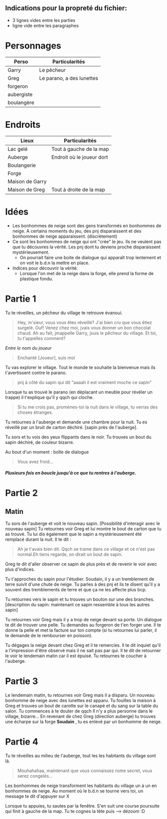 ## Indications pour la propreté du fichier:

* 3 lignes vides entre les parties
* ligne vide entre les paragraphes



# Personnages

Perso | Particularités 
------|----------------
Garry | Le pêcheur
Greg  | Le parano, a des lunettes 
forgeron |
aubergiste |
boulangère |



# Endroits

Lieux | Particularités
-----|---------------
Lac gelé | Tout à gauche de la map
Auberge | Endroit où le joueur dort
Boulangerie |
Forge |
Maison de Garry |
Maison de Greg | Tout à droite de la map



# Idées

* Les bonhommes de neige sont des gens transformés en bonhommes de neige. A certains moments du jeu, des pnj disparaissent et des bonhommes de neige apparaissent. (discrètement)
* Ce sont les bonhommes de neige qui ont "crée" le jeu. Ils ne veulent pas que tu découvres la vérité. Les pnj dont tu deviens proche disparaissent mystérieusement.
	* On pourrait faire une boite de dialogue qui apparaît trop lentement et on voit le b.d.n la mettre en place.
* Indices pour découvrir la vérité:
	* Lorsque l'on met de la neige dans la forge, elle prend la forme de plastique fondu.



Partie 1
==========

Tu te réveilles, un pêcheur du village te retrouve évanoui.

> Hey, m'sieur, vous vous êtes réveillé? J'ai bien cru que vous étiez surgelé.
> Ouf! Venez chez moi, jvais vous donner un bon chocolat chaud.
> Ah au fait, jmappelle Garry, jsuis le pêcheur du village.
> Et toi, tu t'appelles comment?

*Entre le nom du joueur*

> Enchanté [Joueur], suis moi

Tu vas explorer le village. Tout le monde te souhaite la bienvenue mais ils t'avertissent contre le parano.
> pnj à côté du sapin qui dit "aaaah il est vraiment moche ce sapin"

Lorsque tu as trouvé le parano (en déplacant un meuble pour révéler un trappe) il t'explique qu'il y qqch
qui cloche.

> Si tu me crois pas, promènes-toi la nuit dans le village, tu verras des choses étranges.

Tu retournes à l'auberge et demande une chambre pour la nuit. Tu es réveillé par un bruit de
carton déchiré. [sapin près de l'auberge].

Tu sors et tu vois des yeux flippants dans le noir. Tu trouves un bout du sapin déchiré, de 
couleur bizarre.

Au bout d'un moment : boîte de dialogue 
> Vous avez froid...

##### Plusieurs fois en boucle jusqu'à ce que tu rentres à l'auberge.




Partie 2
========

Matin
------

Tu sors de l'auberge et voit le nouveau sapin. [Possibilité d'interagir avec le nouveau sapin]
Tu retournes voir Greg et lui montre le bout de carton que tu as trouvé.
Tu lui dis également que le sapin a mystérieusement été remplacé durant la nuit.
Il te dit :
> Ah je t'avais bien dit. Qqch se trame dans ce village et ce n'est pas normal.Eh tiens regarde, on dirait un bout de sapin.

Greg te dit d'aller observer ce sapin de plus près et de revenir le voir avec plus d'indices.

Tu t'approches du sapin pour l'étudier. Soudain, il y a un tremblement de terre suivit d'une chute de neige.
Tu parles à des pnj et ils te disent qu'il y a souvent des tremblements de terre et que ça ne les affecte plus bcp.

Tu retournes vers le sapin et tu trouves un bouton sur une des branches.
[description du sapin: maintenant ce sapin ressemble à tous les autres sapin]

Tu retournes voir Greg mais il y a trop de neige devant sa porte. Un dialogue te dit de trouver une pelle. 
Tu demandes au forgeron de t'en forger une.
Il te donne la pelle et met la facture sur ton compte (si tu retournes lui parler, il te demande de le rembourser en poisson). 

Tu dégages la neige devant chez Greg et il te remercies. Il te dit inquiet qu'il a l'impression d'être observé mais il ne sait pas par qui.
Il te dit de retourner le voir le lendemain matin car il est épuisé.
Tu retournes te coucher à l'auberge. 



Partie 3
==========

Le lendemain matin, tu retournes voir Greg mais il a disparu. Un nouveau bonhomme de neige avec des lunettes est apparu.
Tu fouilles la maison à Greg et trouves un bout de carotte sur le canapé et du sang sur la table du salon.
Tu commences à te douter de qqch
Il n'y a plus personne dans le village, bizarre...
En revenant de chez Greg (direction auberge) tu trouves une écharpe sur la forge
**Soudain** , tu es enlevé par un bonhomme de neige.



Partie 4
=========

Tu te réveilles au milieu de l'auberge, tout les les habitants du village sont là.

> Mouhahahaa, maintenant que vous connaissez notre secret, vous serez congelés...

Les bonhommes de neige transforment les habitants du village un à un en bonhommes de neige.
Au moment où le b.d.n se tourne vers toi, un message te dit d'appuyer sur X

Lorsque tu appuies, tu sautes par la fenêtre. S'en suit une course poursuite qui finit
à gauche de la map. Tu te cognes la tête puis --> dézoom :D